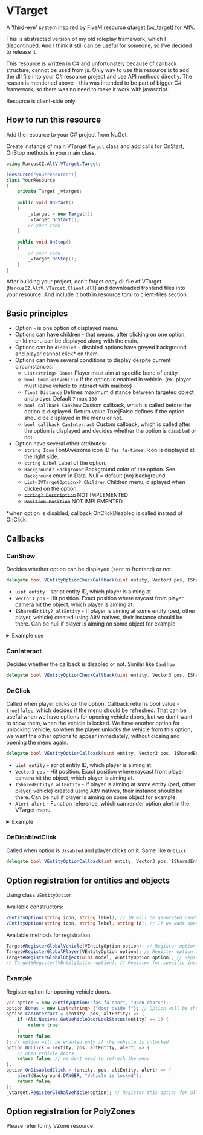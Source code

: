 ﻿# VTarget

A 'third-eye' system inspired by FiveM resource qtarget (ox_target) for AltV.

This is abstracted version of my old roleplay framework, which I discontinued. And I think it still can be useful for someone, so I've decided to release it.

This resource is written in C# and unfortunately because of callback structure, cannot be used from js. Only way to use this resource is to add the dll file into your C# resource project and use API methods directly. The reason is mentioned above - this was intended to be part of bigger C# framework, so there was no need to make it work with javascript.

Resource is client-side only.

## How to run this resource

Add the resource to your C# project from NuGet.

Create instance of main VTarget `Target` class and add calls for OnStart, OnStop methods in your main class.

```C#
using MarcusCZ.AltV.VTarget.Target;

[Resource("yourresource")]
class YourResource
{
    private Target _vtarget;
    
    public void OnStart()
    {
        _vtarget = new Target();
        _vtarget.OnStart();
        // your code
    }
    
    public void OnStop()
    {
        // your code
        _vtarget.OnStop();
    }
}
```

After building your project, don't forget copy dll file of VTarget (`MarcusCZ.AltV.VTarget.Client.dll`) and downloaded frontend files into your resource. And include it both in resource.toml to client-files section.

## Basic principles

- Option - is one option of displayed menu.
- Options can have children - that means, after clicking on one option, child menu can be displayed along with the main.
- Options can be `disabled` - disabled options have greyed background and player cannot click* on them.
- Options can have several conditions to display despite current circumstances.
  - `List<string> Bones` Player must aim at specific bone of entity.
  - `bool EnableInVehicle` If the option is enabled in vehicle. (ex. player must leave vehicle to interact with mailbox)
  - `float Distance` Defines maximum distance between targeted object and player. Default `7` max `100`
  - `bool callback CanShow` Custom callback, which is called before the option is displayed. Return value True|False defines if the option should be displayed in the menu or not.
  - `bool callback CanInterract` Custom callback, which is called after the option is displayed and decides whether the option is `disabled` or not.
- Option have several other attributes:
  - `string Icon` FontAwesome icon ID `fas fa-times`. Icon is displayed at the right side.
  - `string Label` Label of the option.
  - `Background? Background` Background color of the option. See `Background` enum in Data. Null = default (no) background.
  - `List<IVTargetOption>? Children` Children menu, displayed when clicked on the option.
  - ~~`string? Description`~~ NOT IMPLEMENTED
  - ~~`Position Position`~~ NOT IMPLEMENTED

*when option is disabled, callback OnClickDisabled is called instead of OnClick.
## Callbacks

### CanShow

Decides whether option can be displayed (sent to frontend) or not.

```c#
delegate bool VEntityOptionCheckCallback(uint entity, Vector3 pos, ISharedEntity? altEntity)
```

- `uint entity` - script entity ID, which player is aiming at.
- `Vector3 pos` - Hit position. Exact position where raycast from player camera hit the object, which player is aiming at.
- `ISharedEntity? altEntity` - If player is aiming at some entity (ped, other player, vehicle) created using AltV natives, their instance should be there. Can be null if player is aiming on some object for example.

<details>
  <summary>Example use</summary>

Zobrazit option pouze, pokud má vozidlo odemčené dveře.

  ```csharp
  // option will be displayed only when the vehicle is unlocked
  someDoorOption.CanShow = (entity, pos, altEntity) => {
    if (Alt.Natives.GetVehicleDoorLockStatus(entity) == 1) {
        return true;
    }
    return false;
  };    
  ```
</details>

### CanInteract
Decides whether the callback is disabled or not. Similar like `CanShow`

````csharp
delegate bool VEntityOptionCheckCallback(uint entity, Vector3 pos, ISharedEntity? altEntity)
````

### OnClick
Called when player clicks on the option. Callback returns bool value - ``true|false``, which decides if the menu should be refreshed. That can be useful when we have options for opening vehicle doors, but we don't want to show them, when the vehicle is locked. We have another option for unlocking vehicle, so when the player unlocks the vehicle from this option, we want the other options to appear immediately, without closing and opening the menu again.

```csharp
delegate bool VEntityOptionCallback(uint entity, Vector3 pos, ISharedEntity? altEntity, Alert alert);
```
- `uint entity` - script entity ID, which player is aiming at.
- `Vector3 pos` - Hit position. Exact position where raycast from player camera hit the object, which player is aiming at.
- `ISharedEntity? altEntity` - If player is aiming at some entity (ped, other player, vehicle) created using AltV natives, their instance should be there. Can be null if player is aiming on some object for example.
- `Alert alert` - Function reference, which can render option alert in the VTarget menu.

<details>
  <summary>Example</summary>

If the vehicle is locked, unlock it, render alert and refresh the menu.

  ```csharp
  // Option for unlocking vehicle
  option.OnClick = (entity, pos, altEntity, alert) => {
    if (Alt.Natives.GetVehicleDoorLockStatus(entity) != 1) { // If vehicle is locked
        Alt.Natives.SetVehicleDoorsLocked(entity, 1); // Unlock vehicle
        alert(Background.SUCCESS, "Vehicle was unlocked"); // Render alert with green background
        return true; // We want to refresh the menu
    }
    
    return false; // Vehicle is not locked, do nothing.
  };    
  ```
</details>

### OnDisabledClick
Called when option is ``disabled`` and player clicks on it. Same like `OnClick`

```csharp
delegate bool VEntityOptionCallback(int entity, Vector3 pos, ISharedEntity? altEntity, Alert alert);
```

## Option registration for entities and objects

Using class `VEntityOption`

Available constructors:
```csharp
VEntityOption(string icon, string label); // ID will be generated random.
VEntityOption(string icon, string label, string id); // If we want specify ID.
```

Available methods for registration
```csharp
Target#RegisterGlobalVehicle(VEntityOption option); // Register option for all vehicles
Target#RegisterGlobalPlayer(VEntityOption option); // Register option for all players
Target#RegisterGlobalObject(uint model, VEntityOption option); // Register option for all objects with specified model.
// Target#Register(VEntityOption option); // Register for specific instance of AltV entity NOT IMPLEMENTED
```

### Example

Register option for opening vehicle doors.
```csharp
var option = new VEntityOption("fas fa-door", "Open doors");
option.Bones = new List<string> {"door_dside_f"}; // Option will be shown only if player aims at vehicle door.
option.CanInterract = (entity, pos, altEntity) => {
    if (Alt.Natives.GetVehicleDoorLockStatus(entity) == 1) {
        return true;
    }
    return false;
}; // option will be enabled only if the vehicle is unlocked
option.OnClick = (entity, pos, altEntity, alert) => {
    // open vehicle doors
    return false; // we dont need to refresh the menu
};
option.OnDisabledClick = (entity, pos, altEntity, alert) => {
    alert(Background.DANGER, "Vehicle is locked"); 
    return false;
};
_vtarget.RegisterGlobalVehicle(option); // Register this option for all vehicles
```

## Option registration for PolyZones

Please refer to my VZone resource.